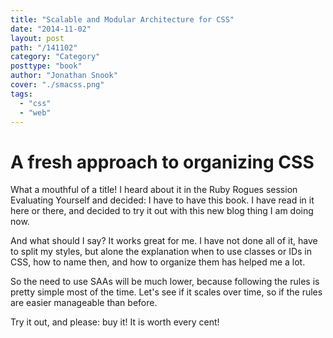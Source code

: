 ```yaml
---
title: "Scalable and Modular Architecture for CSS"
date: "2014-11-02"
layout: post
path: "/141102"
category: "Category"
posttype: "book"
author: "Jonathan Snook"
cover: "./smacss.png"
tags:
  - "css"
  - "web"
---
```


# A fresh approach to organizing CSS

What a mouthful of a title! I heard about it in the Ruby Rogues session
<a src="http://devchat.tv/ruby-rogues/171-rr-evaluating-yourself">Evaluating Yourself</a>
and decided: I have to have this book. I have read in it here or there,
and decided to try it out with this new blog thing I am doing now.

And what should I say? It works great for me. I have not done all of it,
have to split my styles, but alone the explanation when to use classes
or IDs in CSS, how to name then, and how to organize them has helped me a lot.

So the need to use SAAs will be much lower, because following the rules
is pretty simple most of the time. Let's see if it scales over time, so
if the rules are easier manageable than before.

Try it out, and please: buy it! It is worth every cent!
